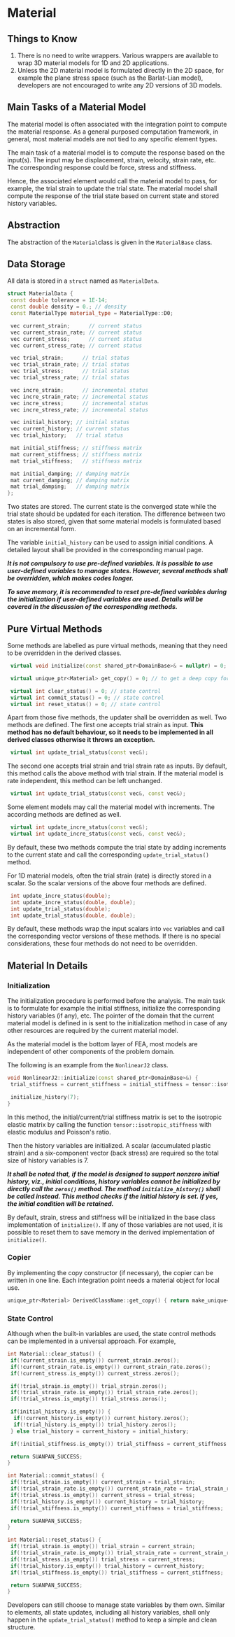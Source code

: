 # Material

## Things to Know

1.  There is no need to write wrappers. Various wrappers are available to wrap 3D material models for 1D and 2D
    applications.
2.  Unless the 2D material model is formulated directly in the 2D space, for example the plane stress space (such as the
    Barlat-Lian model), developers are not encouraged to write any 2D versions of 3D models.

## Main Tasks of a Material Model

The material model is often associated with the integration point to compute the material response. As a general
purposed computation framework, in general, most material models are not tied to any specific element types.

The main task of a material model is to compute the response based on the input(s). The input may be displacement,
strain, velocity, strain rate, etc. The corresponding response could be force, stress and stiffness.

Hence, the associated element would call the material model to pass, for example, the trial strain to update the trial
state. The material model shall compute the response of the trial state based on current state and stored history
variables.

## Abstraction

The abstraction of the `Material`class is given in the `MaterialBase` class.

## Data Storage

All data is stored in a `struct` named as `MaterialData`.

```cpp
struct MaterialData {
 const double tolerance = 1E-14;
 const double density = 0.; // density
 const MaterialType material_type = MaterialType::D0;

 vec current_strain;      // current status
 vec current_strain_rate; // current status
 vec current_stress;      // current status
 vec current_stress_rate; // current status

 vec trial_strain;      // trial status
 vec trial_strain_rate; // trial status
 vec trial_stress;      // trial status
 vec trial_stress_rate; // trial status

 vec incre_strain;      // incremental status
 vec incre_strain_rate; // incremental status
 vec incre_stress;      // incremental status
 vec incre_stress_rate; // incremental status

 vec initial_history; // initial status
 vec current_history; // current status
 vec trial_history;   // trial status

 mat initial_stiffness; // stiffness matrix
 mat current_stiffness; // stiffness matrix
 mat trial_stiffness;   // stiffness matrix

 mat initial_damping; // damping matrix
 mat current_damping; // damping matrix
 mat trial_damping;   // damping matrix
};
```

Two states are stored. The current state is the converged state while the trial state should be updated for each
iteration. The difference between two states is also stored, given that some material models is formulated based on an
incremental form.

The variable `initial_history` can be used to assign initial conditions. A detailed layout shall be provided in the
corresponding manual page.

***It is not compulsory to use pre-defined variables. It is possible to use user-defined variables to manage states.
However, several methods shall be overridden, which makes codes longer.***

***To save memory, it is recommended to reset pre-defined variables during the initialization if user-defined variables
are used. Details will be covered in the discussion of the corresponding methods.***

## Pure Virtual Methods

Some methods are labelled as pure virtual methods, meaning that they need to be overridden in the derived classes.

```cpp
 virtual void initialize(const shared_ptr<DomainBase>& = nullptr) = 0; // for initialization of the model

 virtual unique_ptr<Material> get_copy() = 0; // to get a deep copy for local usage

 virtual int clear_status() = 0; // state control
 virtual int commit_status() = 0; // state control
 virtual int reset_status() = 0; // state control
```

Apart from those five methods, the updater shall be overridden as well. Two methods are defined. The first one accepts
trial strain as input. **This method has no default behaviour, so it needs to be implemented in all derived classes
otherwise it throws an exception.**

```cpp
 virtual int update_trial_status(const vec&);
```

The second one accepts trial strain and trial strain rate as inputs. By default, this method calls the above method with
trial strain. If the material model is rate independent, this method can be left unchanged.

```cpp
 virtual int update_trial_status(const vec&, const vec&);
```

Some element models may call the material model with increments. The according methods are defined as well.

```cpp
 virtual int update_incre_status(const vec&);
 virtual int update_incre_status(const vec&, const vec&);
```

By default, these two methods compute the trial state by adding increments to the current state and call the
corresponding `update_trial_status()` method.

For 1D material models, often the trial strain (rate) is directly stored in a scalar. So the scalar versions of the
above four methods are defined.

```cpp
 int update_incre_status(double);
 int update_incre_status(double, double);
 int update_trial_status(double);
 int update_trial_status(double, double);
```

By default, these methods wrap the input scalars into `vec` variables and call the corresponding vector versions of
these methods. If there is no special considerations, these four methods do not need to be overridden.

## Material In Details

### Initialization

The initialization procedure is performed before the analysis. The main task is to formulate for example the initial
stiffness, initialize the corresponding history variables (if any), etc. The pointer of the domain that the current
material model is defined in is sent to the initialization method in case of any other resources are required by the
current material model.

As the material model is the bottom layer of FEA, most models are independent of other components of the problem domain.

The following is an example from the `NonlinearJ2` class.

```cpp
void NonlinearJ2::initialize(const shared_ptr<DomainBase>&) {
 trial_stiffness = current_stiffness = initial_stiffness = tensor::isotropic_stiffness(elastic_modulus, poissons_ratio);

 initialize_history(7);
}
```

In this method, the initial/current/trial stiffness matrix is set to the isotropic elastic matrix by calling the
function `tensor::isotropic_stiffness` with elastic modulus and Poisson's ratio.

Then the history variables are initialized. A scalar (accumulated plastic strain) and a six-component vector (back
stress) are required so the total size of history variables is 7.

***It shall be noted that, if the model is designed to support nonzero initial history, viz., initial conditions,
history variables cannot be initialized by directly call the `zeros()` method. The method `initialize_history()` shall
be called instead. This method checks if the initial history is set. If yes, the initial condition will be retained.***

By default, strain, stress and stiffness will be initialized in the base class implementation of `initialize()`. If any
of those variables are not used, it is possible to reset them to save memory in the derived implementation
of `initialize()`.

### Copier

By implementing the copy constructor (if necessary), the copier can be written in one line. Each integration point needs
a material object for local use.

```cpp
unique_ptr<Material> DerivedClassName::get_copy() { return make_unique<DerivedClassName>(*this); }
```

### State Control

Although when the built-in variables are used, the state control methods can be implemented in a universal approach. For
example,

```cpp
int Material::clear_status() {
 if(!current_strain.is_empty()) current_strain.zeros();
 if(!current_strain_rate.is_empty()) current_strain_rate.zeros();
 if(!current_stress.is_empty()) current_stress.zeros();

 if(!trial_strain.is_empty()) trial_strain.zeros();
 if(!trial_strain_rate.is_empty()) trial_strain_rate.zeros();
 if(!trial_stress.is_empty()) trial_stress.zeros();

 if(initial_history.is_empty()) {
  if(!current_history.is_empty()) current_history.zeros();
  if(!trial_history.is_empty()) trial_history.zeros();
 } else trial_history = current_history = initial_history;

 if(!initial_stiffness.is_empty()) trial_stiffness = current_stiffness = initial_stiffness;

 return SUANPAN_SUCCESS;
}

int Material::commit_status() {
 if(!trial_strain.is_empty()) current_strain = trial_strain;
 if(!trial_strain_rate.is_empty()) current_strain_rate = trial_strain_rate;
 if(!trial_stress.is_empty()) current_stress = trial_stress;
 if(!trial_history.is_empty()) current_history = trial_history;
 if(!trial_stiffness.is_empty()) current_stiffness = trial_stiffness;

 return SUANPAN_SUCCESS;
}

int Material::reset_status() {
 if(!trial_strain.is_empty()) trial_strain = current_strain;
 if(!trial_strain_rate.is_empty()) trial_strain_rate = current_strain_rate;
 if(!trial_stress.is_empty()) trial_stress = current_stress;
 if(!trial_history.is_empty()) trial_history = current_history;
 if(!trial_stiffness.is_empty()) trial_stiffness = current_stiffness;

 return SUANPAN_SUCCESS;
}
```

Developers can still choose to manage state variables by them own. Similar to elements, all state updates, including all
history variables, shall only happen in the `update_trial_status()` method to keep a simple and clean structure.